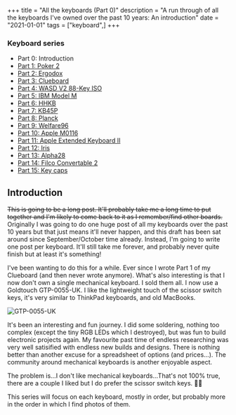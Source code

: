 +++
title = "All the keyboards (Part 0)"
description = "A run through of all the keyboards I've owned over the past 10 years: An introduction"
date = "2021-01-01"
tags = ["keyboard",]
+++

### Keyboard series

* Part 0: Introduction
* [Part 1: Poker 2](/blog/all-the-keyboards-poker-2/)
* [Part 2: Ergodox](/blog/all-the-keyboards-ergodox/)
* [Part 3: Clueboard](/blog/all-the-keyboards-clueboard/)
* [Part 4: WASD V2 88-Key ISO](/blog/all-the-keyboards-wasd/)
* [Part 5: IBM Model M](/blog/all-the-keyboards-ibm-model-m/)
* [Part 6: HHKB](/blog/all-the-keyboards-hhkb/)
* [Part 7: KB45P](/blog/all-the-keyboards-kb45p/)
* [Part 8: Planck](/blog/all-the-keyboards-planck/)
* [Part 9: Welfare96](/blog/all-the-keyboards-welfare96/)
* [Part 10: Apple M0116](/blog/all-the-keyboards-apple-m0116/)
* [Part 11: Apple Extended Keyboard II](/blog/all-the-keyboards-apple-extended-keyboard-ii/)
* [Part 12: Iris](/blog/all-the-keyboards-iris/)
* [Part 13: Alpha28](/blog/all-the-keyboards-alpha28/)
* [Part 14: Filco Convertable 2](/blog/all-the-keyboards-filco-convertable-2/)
* [Part 15: Key caps](/blog/all-the-keyboards-key-caps/)

## Introduction

~~This is going to be a long post. It'll probably take me a long time to put together and I'm likely to come back to it as I remember/find other boards.~~ Originally I was going to do one huge post of all my keyboards over the past 10 years but that just means it'll never happen, and this draft has been sat around since September/October time already. Instead, I'm going to write one post per keyboard. It'll still take me forever, and probably never quite finish but at least it's something!

I've been wanting to do this for a while. Ever since I wrote Part 1 of my Clueboard (and then never wrote anymore). What's also interesting is that I now don't own a single mechanical keyboard. I sold them all. I now use a Goldtouch GTP-0055-UK. I like the lightweight touch of the scissor switch keys, it's very similar to ThinkPad keyboards, and old MacBooks. 

![GTP-0055-UK](/images/goldtouch.jpg "oh the ergonomics!")

It's been an interesting and fun journey. I did some soldering, nothing too complex (except the tiny RGB LEDs which I destroyed), but was fun to build electronic projects again. My favourite past time of endless researching was very well satisified with endless new builds and designs. There is nothing better than another excuse for a spreadsheet of options (and prices...). The community around mechanical keyboards is another enjoyable aspect.  

The problem is...I don't like mechanical keyboards...That's not 100% true, there are a couple I liked but I do prefer the scissor switch keys. 🙇‍♂️

This series will focus on each keyboard, mostly in order, but probably more in the order in which I find photos of them.
